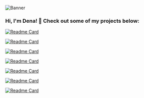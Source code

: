 ![Banner](https://user-images.githubusercontent.com/84096042/137606063-660a7063-de2a-48c3-9ebe-400ed642ccf2.png)



### Hi, I'm Dena! 👋 Check out some of my projects below:

[![Readme Card](https://github-readme-stats.vercel.app/api/pin/?username=denacoduri&repo=murderdata)](https://github.com/denacoduri/murderdata)

[![Readme Card](https://github-readme-stats.vercel.app/api/pin/?username=denacoduri&repo=healthco)](https://github.com/denacoduri/healthco)

[![Readme Card](https://github-readme-stats.vercel.app/api/pin/?username=denacoduri&repo=silvertone)](https://github.com/denacoduri/silvertone)

[![Readme Card](https://github-readme-stats.vercel.app/api/pin/?username=denacoduri&repo=instacart)](https://github.com/denacoduri/instacart)

[![Readme Card](https://github-readme-stats.vercel.app/api/pin/?username=denacoduri&repo=gameco)](https://github.com/denacoduri/gameco)

[![Readme Card](https://github-readme-stats.vercel.app/api/pin/?username=denacoduri&repo=fluseason)](https://github.com/denacoduri/fluseason)

[![Readme Card](https://github-readme-stats.vercel.app/api/pin/?username=denacoduri&repo=rockbuster)](https://github.com/denacoduri/rockbuster)


<!--
**denacoduri/denacoduri** is a ✨ _special_ ✨ repository because its `README.md` (this file) appears on your GitHub profile.

Here are some ideas to get you started:

- 🔭 I’m currently working on ...
- 🌱 I’m currently learning ...
- 👯 I’m looking to collaborate on ...
- 🤔 I’m looking for help with ...
- 💬 Ask me about ...
- 📫 How to reach me: ...
- 😄 Pronouns: ...
- ⚡ Fun fact: ...
-->
